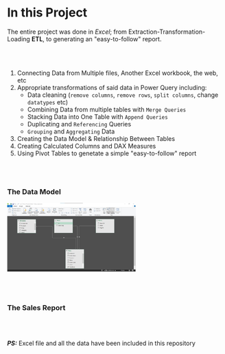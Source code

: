 # In this Project
The entire project was done in *Excel*; from Extraction-Transformation-Loading **ETL**, to generating an "easy-to-follow" report.


&nbsp;&nbsp;  
&nbsp;&nbsp;  


1.	Connecting Data from Multiple files, Another Excel workbook, the web, etc
2.	Appropriate transformations of said data in Power Query including:
    * Data cleaning (`remove columns`, `remove rows`, `split columns`, change `datatypes` etc)
    * Combining Data from multiple tables with `Merge Queries`
    * Stacking Data into One Table with `Append Queries`
    * Duplicating and `Referencing` Queries
    * `Grouping` and `Aggregating` Data
4.	Creating the Data Model & Relationship Between Tables
5.	Creating Calculated Columns and DAX Measures
7.	Using Pivot Tables to genetate a simple "easy-to-follow" report



&nbsp;&nbsp;  
&nbsp;&nbsp;  



### The Data Model
<img
  src="https://github.com/EnuelOB-1/Portfolio-projects/blob/main/Sales-report%20with%20Power%20Query%2C%20Power%20Pivot%2C%20and%20DAX%20(Excel)/Data%20model.jpg"
  alt="Alt text"
  title="The Data MOdel"
  style="display: inline-block; margin: 0 auto; max-width: 300px">

&nbsp;&nbsp;  
&nbsp;&nbsp;  



### The Sales Report
[](https://github.com/EnuelOB-1/Portfolio-projects/blob/main/Sales-report%20with%20Power%20Query%2C%20Power%20Pivot%2C%20and%20DAX%20(Excel)/Report.jpg)



&nbsp;&nbsp;  
&nbsp;&nbsp;  



**_PS:_** Excel file and all the data have been included in this repository
<!--Click [*Here*]() to view the full code-->

